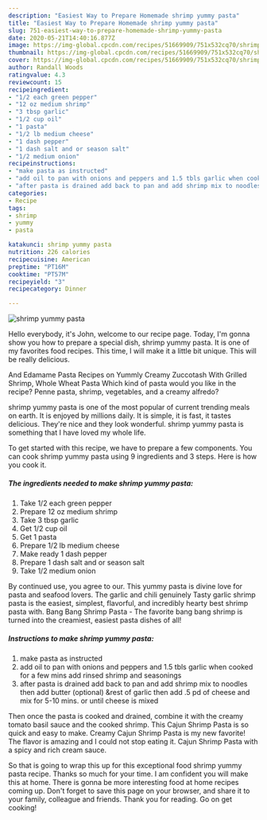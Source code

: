 ```yaml
---
description: "Easiest Way to Prepare Homemade shrimp yummy pasta"
title: "Easiest Way to Prepare Homemade shrimp yummy pasta"
slug: 751-easiest-way-to-prepare-homemade-shrimp-yummy-pasta
date: 2020-05-21T14:40:16.877Z
image: https://img-global.cpcdn.com/recipes/51669909/751x532cq70/shrimp-yummy-pasta-recipe-main-photo.jpg
thumbnail: https://img-global.cpcdn.com/recipes/51669909/751x532cq70/shrimp-yummy-pasta-recipe-main-photo.jpg
cover: https://img-global.cpcdn.com/recipes/51669909/751x532cq70/shrimp-yummy-pasta-recipe-main-photo.jpg
author: Randall Woods
ratingvalue: 4.3
reviewcount: 15
recipeingredient:
- "1/2 each green pepper"
- "12 oz medium shrimp"
- "3 tbsp garlic"
- "1/2 cup oil"
- "1 pasta"
- "1/2 lb medium cheese"
- "1 dash pepper"
- "1 dash salt and or season salt"
- "1/2 medium onion"
recipeinstructions:
- "make pasta as instructed"
- "add oil to pan with onions and peppers and 1.5 tbls garlic when cooked for a few mins add rinsed shrimp and seasonings"
- "after pasta is drained add back to pan and add shrimp mix to noodles then add butter (optional) &amp;rest of garlic then add .5 pd of cheese and mix for 5-10 mins. or until cheese is mixed"
categories:
- Recipe
tags:
- shrimp
- yummy
- pasta

katakunci: shrimp yummy pasta 
nutrition: 226 calories
recipecuisine: American
preptime: "PT16M"
cooktime: "PT57M"
recipeyield: "3"
recipecategory: Dinner

---
```



![shrimp yummy pasta](https://img-global.cpcdn.com/recipes/51669909/751x532cq70/shrimp-yummy-pasta-recipe-main-photo.jpg)

Hello everybody, it's John, welcome to our recipe page. Today, I'm gonna show you how to prepare a special dish, shrimp yummy pasta. It is one of my favorites food recipes. This time, I will make it a little bit unique. This will be really delicious.

And Edamame Pasta Recipes on Yummly Creamy Zuccotash With Grilled Shrimp, Whole Wheat Pasta Which kind of pasta would you like in the recipe? Penne pasta, shrimp, vegetables, and a creamy alfredo?

shrimp yummy pasta is one of the most popular of current trending meals on earth. It is enjoyed by millions daily. It is simple, it is fast, it tastes delicious. They're nice and they look wonderful. shrimp yummy pasta is something that I have loved my whole life.


To get started with this recipe, we have to prepare a few components. You can cook shrimp yummy pasta using 9 ingredients and 3 steps. Here is how you cook it.

<!--inarticleads1-->

##### The ingredients needed to make shrimp yummy pasta:

1. Take 1/2 each green pepper
1. Prepare 12 oz medium shrimp
1. Take 3 tbsp garlic
1. Get 1/2 cup oil
1. Get 1 pasta
1. Prepare 1/2 lb medium cheese
1. Make ready 1 dash pepper
1. Prepare 1 dash salt and or season salt
1. Take 1/2 medium onion


By continued use, you agree to our. This yummy pasta is divine love for pasta and seafood lovers. The garlic and chili genuinely Tasty garlic shrimp pasta is the easiest, simplest, flavorful, and incredibly hearty best shrimp pasta with. Bang Bang Shrimp Pasta - The favorite bang bang shrimp is turned into the creamiest, easiest pasta dishes of all! 

<!--inarticleads2-->

##### Instructions to make shrimp yummy pasta:

1. make pasta as instructed
1. add oil to pan with onions and peppers and 1.5 tbls garlic when cooked for a few mins add rinsed shrimp and seasonings
1. after pasta is drained add back to pan and add shrimp mix to noodles then add butter (optional) &amp;rest of garlic then add .5 pd of cheese and mix for 5-10 mins. or until cheese is mixed


Then once the pasta is cooked and drained, combine it with the creamy tomato basil sauce and the cooked shrimp. This Cajun Shrimp Pasta is so quick and easy to make. Creamy Cajun Shrimp Pasta is my new favorite! The flavor is amazing and I could not stop eating it. Cajun Shrimp Pasta with a spicy and rich cream sauce. 

So that is going to wrap this up for this exceptional food shrimp yummy pasta recipe. Thanks so much for your time. I am confident you will make this at home. There is gonna be more interesting food at home recipes coming up. Don't forget to save this page on your browser, and share it to your family, colleague and friends. Thank you for reading. Go on get cooking!
